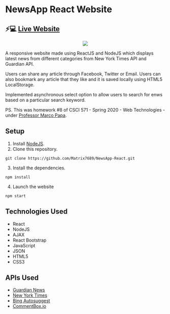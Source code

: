 # NewsApp React Website
## ⚡💻 [Live Website](http://hw8react.appspot.com/)
<div align="center"><img src="https://i.imgur.com/9c2ZSGX.png"/></div>

A responsive website made using ReactJS and NodeJS which displays latest news from different categories from New York Times API and Guardian API.

Users can share any article through Facebook, Twitter or Email. Users can also bookmark any article that they like and it is saved locally using HTML5 LocalStorage.

Implemented asynchronous select option to allow users to search for enws based on a particular search keyword.

PS. This was homework #8 of CSCI 571 - Spring 2020 - Web Technologies - under [Professor Marco Papa](https://viterbi.usc.edu/directory/faculty/Papa/Marco).

## Setup
1. Install [NodeJS](https://github.com/Matrix7689/NewsApp-React.git).
2. Clone this repository.
```
git clone https://github.com/Matrix7689/NewsApp-React.git
```
3. Install the dependencies.
```
npm install
```
4. Launch the website
```
npm start
```

## Technologies Used
- React
- NodeJS
- AJAX
- React Bootstrap
- JavaScript
- JSON
- HTML5
- CSS3

## APIs Used
- [Guardian News](https://open-platform.theguardian.com/documentation/)
- [New York Times](https://developer.nytimes.com/get-started)
- [Bing Autosuggest](https://azure.microsoft.com/en-us/services/cognitive-services/autosuggest/)
- [CommentBox.io](https://dashboard.commentbox.io/)
